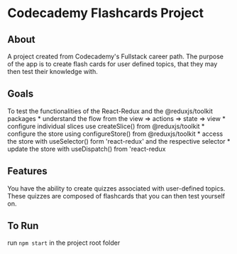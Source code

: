 # Codecademy Flashcards Project
## About
A project created from Codecademy's Fullstack career path. The purpose of the app is to create flash cards for user defined topics, that they may then test their knowledge with.

## Goals
To test the functionalities of the React-Redux and the @reduxjs/toolkit packages
    * understand the flow from the view => actions => state => view
    * configure individual slices use createSlice() from @reduxjs/toolkit 
    * configure the store using configureStore() from @reduxjs/toolkit
    * access the store with useSelector() form 'react-redux' and the respective selector 
    * update the store with useDispatch() from 'react-redux

## Features
  You have the ability to create quizzes associated with user-defined topics. These quizzes are composed of flashcards that you can then test yourself on. 

## To Run
  run `npm start` in the project root folder
 
 

